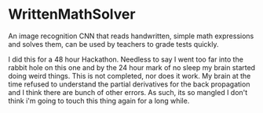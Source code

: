 # WrittenMathSolver
An image recognition CNN that reads handwritten, simple math expressions and solves them, can be used by teachers to grade tests quickly.

I did this for a 48 hour Hackathon. Needless to say I went too far into the rabbit hole on this one and by the 24 hour mark of no sleep my brain started doing weird things. This is not completed, nor does it work. My brain at the time refused to understand the partial derivatives for the back propagation and I think there are bunch of other errors. As such, its so mangled I don't think i'm going to touch this thing again for a long while.
